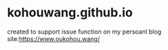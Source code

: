# kohouwang.github.io
created to support issue function on my persoanl blog site:https://www.oukohou.wang/
